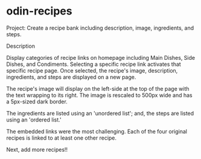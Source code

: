 # odin-recipes
Project: Create a recipe bank including description, image, ingredients, and steps.

Description

Display categories of recipe links on homepage including Main Dishes, Side 
Dishes, and Condiments. Selecting a specific recipe link activates that specific 
recipe page. Once selected, the recipe's image, description, ingredients, and steps 
are displayed on a new page. 

The recipe's image will display on the left-side at the top of the page with 
the text wrapping to its right. The image is rescaled to 500px wide and has a 
5px-sized dark border.

The ingredients are listed using an 'unordered list'; and, the steps are listed
using an 'ordered list.'

The embedded links were the most challenging. Each of the four original recipes 
is linked to at least one other recipe. 

Next, add more recipes!!